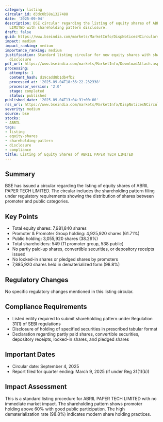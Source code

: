 ```yaml
---
category: listing
circular_id: d3dc0b58a1327488
date: '2025-09-04'
description: BSE circular regarding the listing of equity shares of ABRIL PAPER TECH
  LIMITED with shareholding pattern disclosure.
draft: false
guid: https://www.bseindia.com/markets/MarketInfo/DispNoticesNCirculars.aspx?Noticeid={7503033B-3425-411B-9BF1-F63BFF77C320}&noticeno=20250904-47&dt=09/04/2025&icount=47&totcount=68&flag=0
impact: medium
impact_ranking: medium
importance_ranking: medium
justification: Standard listing circular for new equity shares with shareholding pattern
  disclosure
pdf_url: https://www.bseindia.com/markets/MarketInfo/DownloadAttach.aspx?id=20250904-47&attachedId=072551fe-a903-4571-a5d2-0744534ea899
processing:
  attempts: 1
  content_hash: d19cadd8b1db4fb2
  processed_at: '2025-09-04T18:36:22.232338'
  processor_version: '2.0'
  stage: completed
  status: published
published_date: '2025-09-04T13:04:31+00:00'
rss_url: https://www.bseindia.com/markets/MarketInfo/DispNoticesNCirculars.aspx?Noticeid={7503033B-3425-411B-9BF1-F63BFF77C320}&noticeno=20250904-47&dt=09/04/2025&icount=47&totcount=68&flag=0
severity: medium
source: bse
stocks:
- ABRIL
tags:
- listing
- equity-shares
- shareholding-pattern
- disclosure
- compliance
title: Listing of Equity Shares of ABRIL PAPER TECH LIMITED
---
```


## Summary

BSE has issued a circular regarding the listing of equity shares of ABRIL PAPER TECH LIMITED. The circular includes the shareholding pattern filing under regulatory requirements showing the distribution of shares between promoter and public categories.

## Key Points

- Total equity shares: 7,981,840 shares
- Promoter & Promoter Group holding: 4,925,920 shares (61.71%)
- Public holding: 3,055,920 shares (38.29%)
- Total shareholders: 549 (11 promoter group, 538 public)
- No partly paid-up shares, convertible securities, or depository receipts issued
- No locked-in shares or pledged shares by promoters
- 7,885,920 shares held in dematerialized form (98.8%)

## Regulatory Changes

No specific regulatory changes mentioned in this listing circular.

## Compliance Requirements

- Listed entity required to submit shareholding pattern under Regulation 31(1) of SEBI regulations
- Disclosure of holding of specified securities in prescribed tabular format
- Declaration regarding partly paid shares, convertible securities, depository receipts, locked-in shares, and pledged shares

## Important Dates

- Circular date: September 4, 2025
- Report filed for quarter ending: March 9, 2025 (if under Reg 31(1)(b))

## Impact Assessment

This is a standard listing procedure for ABRIL PAPER TECH LIMITED with no immediate market impact. The shareholding pattern shows promoter holding above 60% with good public participation. The high dematerialization rate (98.8%) indicates modern share holding practices.